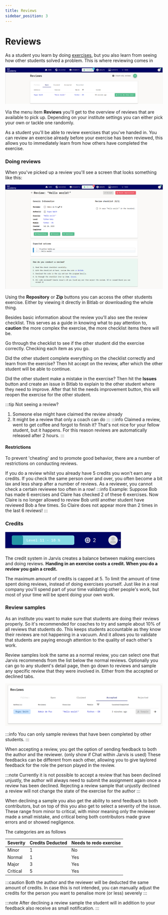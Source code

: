```yaml
---
title: Reviews
sidebar_position: 3
---
```


# Reviews

As a student you learn by doing [exercises](../exercises), but you also learn from seeing how other students solved a problem.
This is where reviewing comes in

![review overview](/img/docs/reviews/overview.png)

Via the menu item **Reviews** you'll get to the overview of reviews that are available to pick up.
Depending on your institute settings you can either pick your own or tackle one randomly.

As a student you'll be able to review exercises that you've handed in. You can review an exercise already before your exercise has been reviewed, this allows you to immediately learn from how others have completed the exercise.

### Doing reviews

When you've picked up a review you'll see a screen that looks something like this:

![single review](/img/docs/reviews/single.png)

Using the **Repository** or **Zip** buttons you can access the other students exercise.
Either by viewing it directly in Bitlab or downloading the whole thing.

Besides basic information about the review you'll also see the review checklist.
This serves as a guide in knowing what to pay attention to,
**caution** the more complex the exercise, the more checklist items there will be.

Go through the checklist to see if the other student did the exercise correctly.
Checking each item as you go.

Did the other student complete everything on the checklist correctly and learn from the exercise?
Then hit accept on the review, after which the other student will be able to continue.

Did the other student make a mistake in the exercise?
Then hit the **Issues** button and create an issue in Bitlab to explain to the other student where they need to improve.
After that hit the needs improvement button, this will reopen the exercise for the other student.

:::tip
Not seeing a review?

1. Someone else might have claimed the review already
2. It might be a review that only a coach can do
:::
:::info
Claimed a review, went to get coffee and forgot to finish it?
That's not nice for your fellow student, but it happens.
For this reason reviews are automatically released after 2 hours.
:::

#### Restrictions

To prevent 'cheating' and to promote good behavior, there are a number of restrictions on conducting reviews.

If you do a review whilst you already have 5 credits you won't earn any credits.
If you check the same person over and over,
you often become a bit lax and less sharp after a number of reviews.
As a reviewer, you cannot check a certain reviewee too often in a row!
:::info
Example: Suppose Bob has made 6 exercises and Claire has checked 2 of these 6 exercises.
Now Claire is no longer allowed to review Bob until another student have reviewed Bob a few times.
So Claire does not appear more than 2 times in the last 6 reviews!
:::

### Credits

![credits](/img/docs/reviews/credit.png)

The credit system in Jarvis creates a balance between making exercises and doing reviews.
**Handing in an exercise costs a credit. When you do a review you gain a credit.**

The maximum amount of credits is capped at 5.
To limit the amount of time spent doing reviews, instead of doing exercises yourself.
Just like in a real company you'll spend part of your time validating other people's work,
but most of your time will be spent doing your own work.

### Review samples

As an institute you want to make sure that students are doing their reviews properly.
So it's recommended for coaches to try and sample about 10% of all reviews that students do.
This keeps students accountable as they know their reviews are not happening in a vacuum.
And it allows you to validate that students are paying enough attention to the quality of each other's work.

Review samples look the same as a normal review, you can select one that Jarvis recommends from the list below the
normal reviews.
Optionally you can go to any student's detail page,
then go down to reviews and sample any specific review that they were involved in.
Either from the accepted or declined tabs.

![single student review sample](/img/docs/reviews/sample.png)

:::info
You can only sample reviews that have been completed by other students.
:::


When accepting a review, you get the option of sending feedback to both the author and the reviewer. 
(only show if Chat within Jarvis is used)
These feedbacks can be different from each other, 
allowing you to give taylored feedback for the role the person played in the review.

:::note
Currently it is not possible to accept a review that has been declined unjustly, 
the author will always need to submit the assignment again once a review has been declined. 
Rejecting a review sample that unjustly declined a review will not change the state of the exercise for the author
:::

When declining a sample you also get the ability to send feedback to both contributors, 
but on top of this you also get to select a severity of the issue. 
These range from minor to critical, 
with minor meaning only the reviewer made a small mistake, 
and critical being both contributors made grave errors and or showed negligence.


The categories are as follows

| Severity | Credits Deducted | Needs to redo exercise |
|----------|------------------|------------------------|
| Minor    | 1                | No                     |
| Normal   | 1                | Yes                    |
| Major    | 3                | Yes                    |
| Critical | 5                | Yes                    |

:::caution
Both the author and the reviewer will be deducted the same amount of credits. In case this is not intended, you can manually adjust the credits for the person you want to penalise more (or less) severely
:::

:::note
After declining a review sample the student will in addition to your feedback also receive as small notification.
:::

